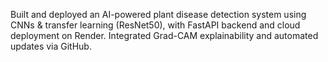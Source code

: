 Built and deployed an AI-powered plant disease detection system using CNNs & transfer learning (ResNet50), with FastAPI backend and cloud deployment on Render. 
Integrated Grad-CAM explainability and automated updates via GitHub.
